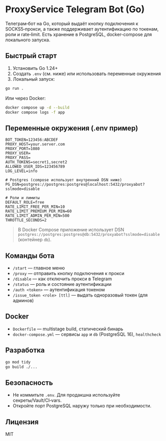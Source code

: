 # ProxyService Telegram Bot (Go)

Телеграм‑бот на Go, который выдаёт кнопку подключения к SOCKS5‑прокси, а также поддерживает аутентификацию по токенам, роли и rate‑limit. Есть хранение в PostgreSQL, docker-compose для локального запуска.

## Быстрый старт

1) Установить Go 1.24+
2) Создать `.env` (см. ниже) или использовать переменные окружения
3) Локальный запуск:
```bash
go run .
```

Или через Docker:
```bash
docker compose up -d --build
docker compose logs -f app
```

## Переменные окружения (.env пример)
```env
BOT_TOKEN=123456:ABCDEF
PROXY_HOST=your.server.com
PROXY_PORT=1080
PROXY_USER=
PROXY_PASS=
AUTH_TOKENS=secret1,secret2
ALLOWED_USER_IDS=123456789
LOG_LEVEL=info

# Postgres (compose использует внутренний DSN ниже)
PG_DSN=postgres://postgres:postgres@localhost:5432/proxyabot?sslmode=disable

# Роли и лимиты
DEFAULT_ROLE=free
RATE_LIMIT_FREE_PER_MIN=10
RATE_LIMIT_PREMIUM_PER_MIN=60
RATE_LIMIT_ADMIN_PER_MIN=500
THROTTLE_SECONDS=2
```

> В Docker Compose приложение использует DSN `postgres://postgres:postgres@db:5432/proxyabot?sslmode=disable` (контейнер `db`).

## Команды бота
- `/start` — главное меню
- `/proxy` — отправить кнопку подключения к прокси
- `/disable` — как отключить прокси в Telegram
- `/status` — роль и состояние аутентификации
- `/auth <token>` — аутентификация токеном
- `/issue_token <role> [ttl]` — выдать одноразовый токен (для админов)

## Docker
- `Dockerfile` — multistage build, статический бинарь
- `docker-compose.yml` — сервисы `app` и `db` (PostgreSQL 16), `healthcheck`

## Разработка
```bash
go mod tidy
go build ./...
```

## Безопасность
- Не коммитьте `.env`. Для продакшна используйте секреты/Vault/CI‑vars.
- Откройте порт PostgreSQL наружу только при необходимости.

## Лицензия
MIT
